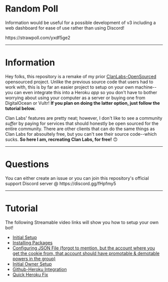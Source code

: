 <h1> Random Poll </h1>
<p>Information would be useful for a possible development of v3 including a web dashboard for ease of use rather than using Discord!</p>
https://strawpoll.com/yxdf5ge2
<hr>
<h1> Information </h1>
<p>Hey folks, this repository is a remake of my prior <a href="https://github.com/nishi7409/ClanLabs-OpenSourced">ClanLabs-OpenSourced</a> opensourced project.  Unlike the previous source code that users had to work with, this is by far an easier project to setup on your own machine--you can even integrate this into a Heroku <i>app</i> so you don't have to bother worrying about using your computer as a server or buying one from DigitalOcean or Vultr!  <strong>If you plan on doing the latter option, just follow the tutorial below.</strong>

Clan Labs' features are pretty neat; however, I don't like to see a community <i>suffer</i> by paying for services that should honestly be open sourced for the entire community. There are other clients that can do the same things as Clan Labs for absoultely free, but you can't see their source code--which sucks.  <strong>So here I am, recreating Clan Labs, for free!</strong>  🙃
</p>
<hr>
<h1>Questions</h1>
<p>You can either create an issue or you can join this repository's official support Discord server @ https://discord.gg/fHpfmy5</p>
<hr>

<h1> Tutorial </h1>
<p>The following Streamable video links will show you how to setup your own bot!</p>
<ul>
  <li><a href="https://streamable.com/wbz79">Initial Setup</a></li>
  <li><a href="https://streamable.com/snwqo">Installing Packages</a></li>
  <li><a href="https://vimeo.com/351744368">Configuring JSON File (forgot to mention, but the account where you get the cookie from, that account should have promotable & demotable powers in the group)</a></li>
  <li><a href="https://vimeo.com/351791917">Initial Owner Setup</a></li>
  <li><a href="https://vimeo.com/352180972">Github-Heroku Integration</a></li>
  <li><a href="https://streamable.com/djksy">Quick Heroku Fix</a></li>
</ul>
